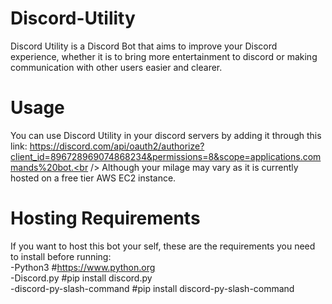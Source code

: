 # Discord-Utility
Discord Utility is a Discord Bot that aims to improve your Discord experience, whether it is to bring more entertainment to discord or making communication with other users easier and clearer.
# Usage
You can use Discord Utility in your discord servers by adding it through this link: https://discord.com/api/oauth2/authorize?client_id=896728969074868234&permissions=8&scope=applications.commands%20bot.<br /> 
Although your milage may vary as it is currently hosted on a free tier AWS EC2 instance.
# Hosting Requirements
If you want to host this bot your self, these are the requirements you need to install before running: <br /> 
-Python3  #https://www.python.org<br /> 
-Discord.py #pip install discord.py<br /> 
-discord-py-slash-command #pip install discord-py-slash-command

